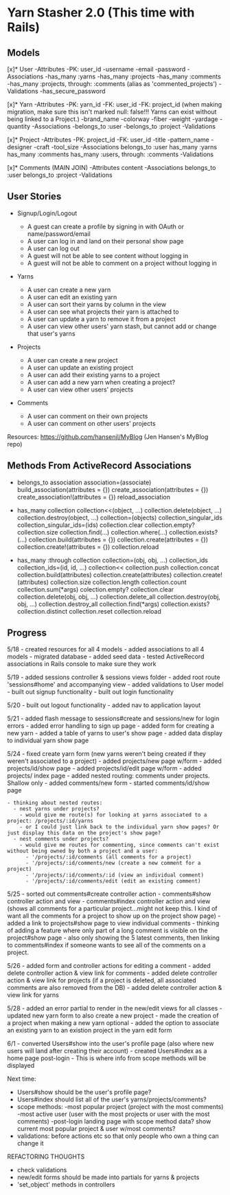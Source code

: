# Yarn Stasher 2.0 (This time with Rails)

## Models

[x]* User
	-Attributes
    -PK: user_id
		-username
		-email
		-password
	-Associations
		-has_many :yarns
		-has_many :projects
		-has_many :comments
		-has_many :projects, through: :comments (alias as 'commented_projects')
	-Validations
		-has_secure_password

[x]* Yarn 
	-Attributes
    -PK: yarn_id
    -FK: user_id 
    -FK: project_id (when making migration, make sure this isn't marked null: false!!! Yarns can exist without being linked to a Project.)
		-brand_name
		-colorway
		-fiber
		-weight
		-yardage
		-quantity
	-Associations
		-belongs_to :user
		-belongs_to :project
	-Validations
	
[x]* Project
	-Attributes
    -PK: project_id
    -FK: user_id
		-title
		-pattern_name
		-designer
		-craft
		-tool_size
	-Associations
		belongs_to :user
		has_many :yarns
		has_many :comments
		has_many :users, through: :comments
	-Validations

[x]* Comments (MAIN JOIN)
	-Attributes
		content
	-Associations
		belongs_to :user
		belongs_to :project
	-Validations

## User Stories

* Signup/Login/Logout
	- A guest can create a profile by signing in with OAuth or name/password/email
	- A user can log in and land on their personal show page
	- A user can log out 
	- A guest will not be able to see content without logging in
	- A guest will not be able to comment on a project without logging in
	
* Yarns
	- A user can create a new yarn
	- A user can edit an existing yarn
	- A user can sort their yarns by column in the view
	- A user can see what projects their yarn is attached to
	- A user can update a yarn to remove it from a project
	- A user can view other users' yarn stash, but cannot add or change that user's yarns
	
* Projects
	- A user can create a new project
	- A user can update an existing project
	- A user can add their existing yarns to a project
	- A user can add a new yarn when creating a project?
	- A user can view other users' projects
	
* Comments
	- A user can comment on their own projects
	- A user can comment on other users' projects
	
Resources:
https://github.com/hansenjl/MyBlog (Jen Hansen's MyBlog repo)

## Methods From ActiveRecord Associations
  * belongs_to
    association
    association=(associate)
    build_association(attributes = {})
    create_association(attributes = {})
    create_association!(attributes = {})
    reload_association

  * has_many
    collection
    collection<<(object, ...)
    collection.delete(object, ...)
    collection.destroy(object, ...)
    collection=(objects)
    collection_singular_ids
    collection_singular_ids=(ids)
    collection.clear
    collection.empty?
    collection.size
    collection.find(...)
    collection.where(...)
    collection.exists?(...)
    collection.build(attributes = {})
    collection.create(attributes = {})
    collection.create!(attributes = {})
    collection.reload

  * has_many :through
    collection
    collection=(obj, obj, ...)
    collection_ids
    collection_ids=(id, id, ...)
    collection<<
    collection.push
    collection.concat
    collection.build(attributes)
    collection.create(attributes)
    collection.create!(attributes)
    collection.size
    collection.length
    collection.count
    collection.sum(*args)
    colection.empty?
    collection.clear
    collection.delete(obj, obj, ...)
    collection.delete_all
    collection.destroy(obj, obj, ...)
    collection.destroy_all
    collection.find(*args)
    collection.exists?
    collection.distinct
    collection.reset
    collection.reload

## Progress
  5/18
    - created resources for all 4 models
    - added associations to all 4 models
    - migrated database
    - added seed data
    - tested ActiveRecord associations in Rails console to make sure they work

  5/19
    - added sessions controller & sessions views folder
    - added root route 'sessions#home' and accompanying view
    - added validations to User model
    - built out signup functionality
    - built out login functionality

  5/20
    - built out logout functionality
      - added nav to application layout

  5/21
    - added flash message to sessions#create and sessions/new for login errors
    - added error handling to sign up page
    - added form for creating a new yarn
    - added a table of yarns to user's show page
    - added data display to individual yarn show page

  5/24
    - fixed create yarn form (new yarns weren't being created if they weren't associated to a project)
    - added projects/new page w/form
    - added projects/id/show page
    - added projects/id/edit page w/form
    - added projects/ index page
    - added nested routing: comments under projects. Shallow only
    - added comments/new form
    - started comments/id/show page

    - thinking about nested routes:
      - nest yarns under projects?
        - would give me route(s) for looking at yarns associated to a project: /projects/:id/yarns
        - or I could just link back to the individual yarn show pages? Or just display this data on the project's show page?
      - nest comments under projects?
        - would give me routes for commenting, since comments can't exist without being owned by both a project and a user:
          - '/projects/:id/comments (all comments for a project)
          - '/projects/:id/comments/new (create a new comment for a project)
          - '/projects/:id/comments/:id (view an individual comment)
          - '/projects/:id/comments/edit (edit an existing comment)

  5/25
    - sorted out comments#create controller action
    - comments#show controller action and view
    - comments#index controller action and view (shows all comments for a particular project...might not keep this. I kind of want all the comments for a project to show up on the project show page)
    - added a link to projects#show page to view individual comments
    - thinking of adding a feature where only part of a long comment is visible on the project#show page
    - also only showing the 5 latest comments, then linking to comments#index if someone wants to see all of the comments on a project.

  5/26
    - added form and controller actions for editing a comment
    - added delete controller action & view link for comments
    - added delete controller action & view link for projects (if a project is deleted, all associated comments are also removed from the DB)
    - added delete controller action & view link for yarns

  5/28
    - added an error partial to render in the new/edit views for all classes 
    - updated new yarn form to also create a new project
    - made the creation of a project when making a new yarn optional
    - added the option to associate an existing yarn to an existion project in the yarn edit form

  6/1
    - converted Users#show into the user's profile page (also where new users will land after creating their account)
    - created Users#index as a home page post-login
      - This is where info from scope methods will be displayed
    


Next time:
  - Users#show should be the user's profile page?
  - Users#index should list all of the user's yarns/projects/comments?
  - scope methods: 
      -most popular project (project with the most comments)
      -most active user (user with the most projects or user with the most comments)
      -post-login landing page with scope method data? show current most popular project & user w/most comments?
  - validations: before actions etc so that only people who own a thing can change it

REFACTORING THOUGHTS
  - check validations
  - new/edit forms should be made into partials for yarns & projects
  - 'set_object' methods in controllers

